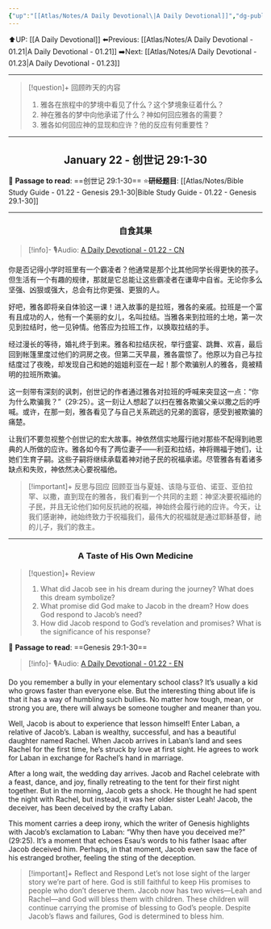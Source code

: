```yaml
---
{"up":"[[Atlas/Notes/A Daily Devotional\|A Daily Devotional]]","dg-publish":true,"permalink":"/atlas/notes/a-daily-devotional-01-22/","dgPassFrontmatter":true}
---
```


 ⬆️UP: [[A Daily Devotional]]
⬅️Previous: [[Atlas/Notes/A Daily Devotional - 01.21\|A Daily Devotional - 01.21]]
➡️Next: [[Atlas/Notes/A Daily Devotional - 01.23\|A Daily Devotional - 01.23]]

---

> [!question]+ 回顾昨天的内容
> 1. 雅各在旅程中的梦境中看见了什么？这个梦境象征着什么？
> 2. 神在雅各的梦中向他承诺了什么？神如何回应雅各的需要？
> 3. 雅各如何回应神的显现和应许？他的反应有何重要性？


---
## <center>January 22 - 创世记 29:1-30</center>

📖 **Passage to read**: ==创世记 29:1-30==
⭐**研经题目**: [[Atlas/Notes/Bible Study Guide - 01.22 - Genesis 29.1-30\|Bible Study Guide - 01.22 - Genesis 29.1-30]]

---
### <center>自食其果</center>

> [!info]- 🎙️Audio: [A Daily Devotional - 01.22 - CN]()

你是否记得小学时班里有一个霸凌者？他通常是那个比其他同学长得更快的孩子。但生活有一个有趣的规律，那就是它总能让这些霸凌者在谦卑中自省。无论你多么坚强、凶狠或强大，总会有比你更强、更狠的人。

好吧，雅各即将亲自体验这一课！进入故事的是拉班，雅各的亲戚。拉班是一个富有且成功的人，他有一个美丽的女儿，名叫拉结。当雅各来到拉班的土地，第一次见到拉结时，他一见钟情。他答应为拉班工作，以换取拉结的手。

经过漫长的等待，婚礼终于到来。雅各和拉结庆祝，举行盛宴、跳舞、欢喜，最后回到帐篷里度过他们的洞房之夜。但第二天早晨，雅各震惊了。他原以为自己与拉结度过了夜晚，却发现自己和她的姐姐利亚在一起！那个欺骗别人的雅各，竟被精明的拉班所欺骗。

这一刻带有深刻的讽刺，创世记的作者通过雅各对拉班的呼喊来突显这一点：“你为什么欺骗我？”（29:25）。这一刻让人想起了以扫在雅各欺骗父亲以撒之后的呼喊。或许，在那一刻，雅各看见了与自己关系疏远的兄弟的面容，感受到被欺骗的痛楚。

让我们不要忽视整个创世记的宏大故事。神依然信实地履行祂对那些不配得到祂恩典的人所做的应许。雅各如今有了两位妻子——利亚和拉结，神将赐福于她们，让她们生育子嗣。这些子嗣将继续承载着神对祂子民的祝福承诺。尽管雅各有着诸多缺点和失败，神依然决心要祝福他。

> [!important]+ 反思与回应
回顾亚当与夏娃、该隐与亚伯、诺亚、亚伯拉罕、以撒，直到现在的雅各，我们看到一个共同的主题：神坚决要祝福祂的子民，并且无论他们如何反抗祂的祝福，神始终会履行祂的应许。今天，让我们感谢神，祂始终致力于祝福我们，最伟大的祝福就是通过耶稣基督，祂的儿子，我们的救主。


---
### <center>A Taste of His Own Medicine</center>

> [!question]+ Review
> 1. What did Jacob see in his dream during the journey? What does this dream symbolize?  
> 2. What promise did God make to Jacob in the dream? How does God respond to Jacob’s need?  
> 3. How did Jacob respond to God’s revelation and promises? What is the significance of his response?

📖 **Passage to read**: ==Genesis 29:1-30==

> [!info]- 🎙️Audio: [A Daily Devotional - 01.22 - EN]()

Do you remember a bully in your elementary school class? It’s usually a kid who grows faster than everyone else. But the interesting thing about life is that it has a way of humbling such bullies. No matter how tough, mean, or strong you are, there will always be someone tougher and meaner than you.  

Well, Jacob is about to experience that lesson himself! Enter Laban, a relative of Jacob’s. Laban is wealthy, successful, and has a beautiful daughter named Rachel. When Jacob arrives in Laban’s land and sees Rachel for the first time, he’s struck by love at first sight. He agrees to work for Laban in exchange for Rachel’s hand in marriage.  

After a long wait, the wedding day arrives. Jacob and Rachel celebrate with a feast, dance, and joy, finally retreating to the tent for their first night together. But in the morning, Jacob gets a shock. He thought he had spent the night with Rachel, but instead, it was her older sister Leah! Jacob, the deceiver, has been deceived by the crafty Laban.  

This moment carries a deep irony, which the writer of Genesis highlights with Jacob’s exclamation to Laban: “Why then have you deceived me?” (29:25). It’s a moment that echoes Esau’s words to his father Isaac after Jacob deceived him. Perhaps, in that moment, Jacob even saw the face of his estranged brother, feeling the sting of the deception.  

> [!important]+ Reflect and Respond
Let’s not lose sight of the larger story we’re part of here. God is still faithful to keep His promises to people who don’t deserve them. Jacob now has two wives—Leah and Rachel—and God will bless them with children. These children will continue carrying the promise of blessing to God’s people. Despite Jacob’s flaws and failures, God is determined to bless him.  






